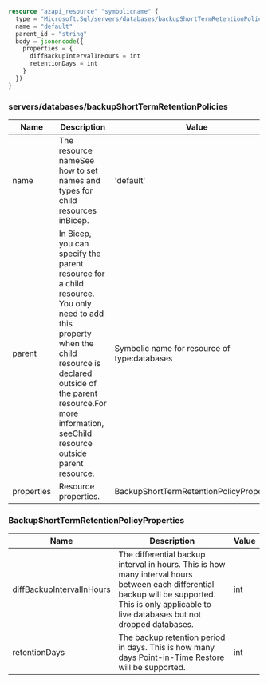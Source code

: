 ```terraform
resource "azapi_resource" "symbolicname" {
  type = "Microsoft.Sql/servers/databases/backupShortTermRetentionPolicies@2022-05-01-preview"
  name = "default"
  parent_id = "string"
  body = jsonencode({
    properties = {
      diffBackupIntervalInHours = int
      retentionDays = int
    }
  })
}

```

### servers/databases/backupShortTermRetentionPolicies

| Name | Description | Value |
|-|-|-|
| name | The resource nameSee how to set names and types for child resources inBicep. | 'default' |
| parent | In Bicep, you can specify the parent resource for a child resource. You only need to add this property when the child resource is declared outside of the parent resource.For more information, seeChild resource outside parent resource. | Symbolic name for resource of type:databases |
| properties | Resource properties. | BackupShortTermRetentionPolicyProperties |


### BackupShortTermRetentionPolicyProperties

| Name | Description | Value |
|-|-|-|
| diffBackupIntervalInHours | The differential backup interval in hours. This is how many interval hours between each differential backup will be supported. This is only applicable to live databases but not dropped databases. | int |
| retentionDays | The backup retention period in days. This is how many days Point-in-Time Restore will be supported. | int |


